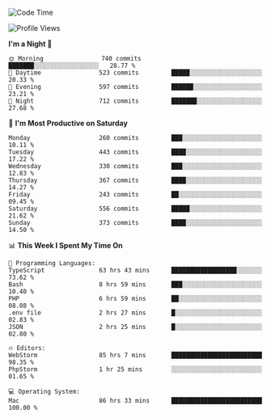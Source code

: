 <!--START_SECTION:waka-->
![Code Time](http://img.shields.io/badge/Code%20Time-1%2C641%20hrs%2013%20mins-blue)

![Profile Views](http://img.shields.io/badge/Profile%20Views-0-blue)

**I'm a Night 🦉** 

```text
🌞 Morning                740 commits         ███████░░░░░░░░░░░░░░░░░░   28.77 % 
🌆 Daytime                523 commits         █████░░░░░░░░░░░░░░░░░░░░   20.33 % 
🌃 Evening                597 commits         ██████░░░░░░░░░░░░░░░░░░░   23.21 % 
🌙 Night                  712 commits         ███████░░░░░░░░░░░░░░░░░░   27.68 % 
```
📅 **I'm Most Productive on Saturday** 

```text
Monday                   260 commits         ███░░░░░░░░░░░░░░░░░░░░░░   10.11 % 
Tuesday                  443 commits         ████░░░░░░░░░░░░░░░░░░░░░   17.22 % 
Wednesday                330 commits         ███░░░░░░░░░░░░░░░░░░░░░░   12.83 % 
Thursday                 367 commits         ████░░░░░░░░░░░░░░░░░░░░░   14.27 % 
Friday                   243 commits         ██░░░░░░░░░░░░░░░░░░░░░░░   09.45 % 
Saturday                 556 commits         █████░░░░░░░░░░░░░░░░░░░░   21.62 % 
Sunday                   373 commits         ████░░░░░░░░░░░░░░░░░░░░░   14.50 % 
```


📊 **This Week I Spent My Time On** 

```text
💬 Programming Languages: 
TypeScript               63 hrs 43 mins      ██████████████████░░░░░░░   73.62 % 
Bash                     8 hrs 59 mins       ███░░░░░░░░░░░░░░░░░░░░░░   10.40 % 
PHP                      6 hrs 59 mins       ██░░░░░░░░░░░░░░░░░░░░░░░   08.08 % 
.env file                2 hrs 27 mins       █░░░░░░░░░░░░░░░░░░░░░░░░   02.83 % 
JSON                     2 hrs 25 mins       █░░░░░░░░░░░░░░░░░░░░░░░░   02.80 % 

🔥 Editors: 
WebStorm                 85 hrs 7 mins       █████████████████████████   98.35 % 
PhpStorm                 1 hr 25 mins        ░░░░░░░░░░░░░░░░░░░░░░░░░   01.65 % 

💻 Operating System: 
Mac                      86 hrs 33 mins      █████████████████████████   100.00 % 
```


<!--END_SECTION:waka-->
